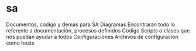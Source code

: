 # sa
Documentos, codigo y demas para SA
Diagramas
  Encontraran todo lo referente a documentaciòn, procesos definidos
Codigo
  Scripts o clases que nos puedan ayudar a todos
Configuraciones
  Archivos de configuracion como hosts
